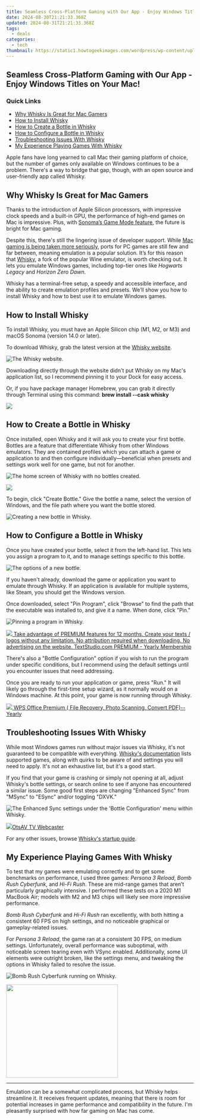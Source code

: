 ```yaml
---
title: Seamless Cross-Platform Gaming with Our App - Enjoy Windows Titles on Your Mac!
date: 2024-08-30T21:21:33.368Z
updated: 2024-08-31T21:21:33.368Z
tags:
  - deals
categories:
  - tech
thumbnail: https://static1.howtogeekimages.com/wordpress/wp-content/uploads/2024/04/an-imac-running-a-game-with-an-xbox-controller-on-the-left-and-the-whisky-app-logo-in-the-center-of-the-screen.jpg
---
```


## Seamless Cross-Platform Gaming with Our App - Enjoy Windows Titles on Your Mac!

### Quick Links

* [Why Whisky Is Great for Mac Gamers](https://extra-resources.techidaily.com/the-ultimate-step-by-step-for-adding-a-link-in-your-tiktok-bios/)
* [How to Install Whisky](https://instagram-videos.techidaily.com/updated-in-2024-discover-10-leading-online-video-editors-android-pc/)
* [How to Create a Bottle in Whisky](https://screen-mirror.techidaily.com/how-can-vivo-x-fold-2mirror-share-to-pc-drfone-by-drfone-android/)
* [How to Configure a Bottle in Whisky](https://article-tips.techidaily.com/2024-approved-behind-the-brand-pewdiepies-financial-figures-unveiled/)
* [Troubleshooting Issues With Whisky](https://iphone-location.techidaily.com/a-full-review-for-itools-virtual-location-and-top-5-alternatives-for-apple-iphone-seipad-drfone-by-drfone-virtual-ios/)
* [My Experience Playing Games With Whisky](https://tiktok-clips.techidaily.com/2024-approved-ultimate-list-top-10-stand-out-tikfilters-for-creators/)

 Apple fans have long yearned to call Mac their gaming platform of choice, but the number of games only available on Windows continues to be a problem. There's a way to bridge that gap, though, with an open source and user-friendly app called Whisky.

##  Why Whisky Is Great for Mac Gamers

 Thanks to the introduction of Apple Silicon processors, with impressive clock speeds and a built-in GPU, the performance of high-end games on Mac is impressive. Plus, with [Sonoma’s Game Mode feature](https://android-location-track.techidaily.com/in-2024-top-5-tracking-apps-to-track-vivo-y17s-without-them-knowing-drfone-by-drfone-virtual-android/), the future is bright for Mac gaming.

 Despite this, there's still the lingering issue of developer support. While [Mac gaming is being taken more seriously](https://fox-helps.techidaily.com/best-asmr-microphones-with-amazing-performance-and-affordable-price-for-2024/), ports for PC games are still few and far between, meaning emulation is a popular solution. It’s for this reason that [Whisky](https://getwhisky.app/), a fork of the popular Wine emulator, is worth checking out. It lets you emulate Windows games, including top-tier ones like _Hogwarts Legacy_ and _Horizon Zero Dawn_.

 Whisky has a terminal-free setup, a speedy and accessible interface, and the ability to create emulation profiles and presets. We’ll show you how to install Whisky and how to best use it to emulate Windows games.

##  How to Install Whisky

 To install Whisky, you must have an Apple Silicon chip (M1, M2, or M3) and macOS Sonoma (version 14.0 or later).

 To download Whisky, grab the latest version at the [Whisky website](https://getwhisky.app/).

![The Whisky website.](https://static1.howtogeekimages.com/wordpress/wp-content/uploads/2024/04/screenshot-2024-04-05-at-6-00-26-am.png) 

 Downloading directly through the website didn't put Whisky on my Mac's application list, so I recommend pinning it to your Dock for easy access.

 Or, if you have package manager Homebrew, you can grab it directly through Terminal using this command: **brew install --cask whisky** 

<!-- affiliate ads begin -->
<a href="https://shop.manycam.com/order/checkout.php?PRODS=17729331&QTY=1&AFFILIATE=108875&CART=1"><img src="https://secure.avangate.com/images/merchant/8230bea7d54bcdf99cdfe85cb07313d5/mcaffbanner600x500.png" border="0"></a>
<!-- affiliate ads end -->
##  How to Create a Bottle in Whisky

 Once installed, open Whisky and it will ask you to create your first bottle. Bottles are a feature that differentiate Whisky from other Windows emulators. They are contained profiles which you can attach a game or application to and then configure individually—beneficial when presets and settings work well for one game, but not for another.

![The home screen of Whisky with no bottles created.](https://static1.howtogeekimages.com/wordpress/wp-content/uploads/2024/04/1-2.png) 

<!-- affiliate ads begin -->
<a href="https://shop.mondly.com/affiliate.php?ACCOUNT=ATISTUDI&AFFILIATE=108875&PATH=https%3A%2F%2Fwww.mondly.com%3FAFFILIATE%3D108875%26RESOURCE%3D%2BEducational%2B970x90%2B"><img src="https://secure.avangate.com/images/merchant/69c418c33ec2e1a4267fa9bb77fa1428/educational-970x90.gif" border="0"></a>
<!-- affiliate ads end -->
 To begin, click "Create Bottle." Give the bottle a name, select the version of Windows, and the file path where you want the bottle stored.

![Creating a new bottle in Whisky.](https://static1.howtogeekimages.com/wordpress/wp-content/uploads/2024/04/2-2.png) 

##  How to Configure a Bottle in Whisky

 Once you have created your bottle, select it from the left-hand list. This lets you assign a program to it, and to manage settings specific to this bottle.

![The options of a new bottle.](https://static1.howtogeekimages.com/wordpress/wp-content/uploads/2024/04/screenshot-2024-04-08-at-10-21-27-pm.png) 

 If you haven't already, download the game or application you want to emulate through Whisky. If an application is available for multiple systems, like Steam, you should get the Windows version.

 Once downloaded, select "Pin Program", click "Browse" to find the path that the executable was installed to, and give it a name. When done, click "Pin."

![Pinning a program in Whisky.](https://static1.howtogeekimages.com/wordpress/wp-content/uploads/2024/04/3.png) 

<!-- affiliate ads begin -->
<a href="https://secure.textstudio.com/order/checkout.php?PRODS=35633309&QTY=1&AFFILIATE=108875&CART=1"> <img src="https://secure.avangate.com/images/merchant/d6eb8222c9718486bdabce8b897380f7/products/3_premium-icon.png" border="0"> Take advantage of PREMIUM features for 12 months. 
Create your texts / logos without any limitation. 
No attribution required when downloading. 
No advertising on the website. 
 TextStudio.com  PREMIUM - Yearly Membership</a>
<!-- affiliate ads end -->
 There's also a "Bottle Configuration" option if you wish to run the program under specific conditions, but I recommend using the default settings until you encounter issues that need addressing.

 Once you are ready to run your application or game, press "Run." It will likely go through the first-time setup wizard, as it normally would on a Windows machine. At this point, your game is now running through Whisky.

<!-- affiliate ads begin -->
<a href="https://secure.2checkout.com/order/checkout.php?PRODS=38729081&QTY=1&AFFILIATE=108875&CART=1"><img src="https://website-prod.cache.wpscdn.com/img/wps-office-pdf-editor-1x.890dbda.png" border="0">
WPS Office Premium ( File Recovery, Photo Scanning, Convert PDF)--Yearly</a>
<!-- affiliate ads end -->
##  Troubleshooting Issues With Whisky

 While most Windows games run without major issues via Whisky, it's not guaranteed to be compatible with everything. [Whisky's documentation](https://docs.getwhisky.app/game-support/index.html) lists supported games, along with quirks to be aware of and settings you will need to apply. It's not an exhaustive list, but it's a good start.

 If you find that your game is crashing or simply not opening at all, adjust Whisky's bottle settings, or search online to see if anyone has encountered a similar issue. Some good first steps are changing "Enhanced Sync" from "MSync" to "ESync" and/or toggling "DXVK."

![The Enhanced Sync settings under the 'Bottle Configuration' menu within Whisky.](https://static1.howtogeekimages.com/wordpress/wp-content/uploads/2024/04/5-4.png) 

<!-- affiliate ads begin -->
<a href="https://otszone.ots7.com/order/checkout.php?PRODS=4713324&QTY=1&AFFILIATE=108875&CART=1"><img src="https://green.ots7.com/screenshots/OtsAV/OtsAVTV1.90-300x188.jpg" border="0">OtsAV TV Webcaster</a>
<!-- affiliate ads end -->
 For any other issues, browse [Whisky's startup guide](https://docs.getwhisky.app/guide.html).

##  My Experience Playing Games With Whisky

 To test that my games were emulating correctly and to get some benchmarks on performance, I used three games: _Persona 3 Reload_, _Bomb Rush Cyberfunk_, and _Hi-Fi Rush_. These are mid-range games that aren’t particularly graphically intensive. I performed these tests on a 2020 M1 MacBook Air; models with M2 and M3 chips will likely see more impressive performance.

_Bomb Rush Cyberfunk_ and _Hi-Fi Rush_ ran excellently, with both hitting a consistent 60 FPS on high settings, and no noticeable graphical or gameplay-related issues.

 For _Persona 3 Reload_, the game ran at a consistent 30 FPS, on medium settings. Unfortunately, overall performance was suboptimal, with noticeable screen tearing even with VSync enabled. Additionally, some UI elements were outright broken, like the settings menu, and tweaking the options in Whisky failed to resolve the issue.

![Bomb Rush Cyberfunk running on Whisky.](https://static1.howtogeekimages.com/wordpress/wp-content/uploads/2024/04/screenshot-2024-04-12-at-12-05-36-am.png) 

<!-- affiliate ads begin -->
<a href="https://caperobbin.sjv.io/c/5597632/2006118/18460" target="_top" id="2006118"><img src="//a.impactradius-go.com/display-ad/18460-2006118" border="0" alt="" width="300" height="250"/></a><img height="0" width="0" src="https://imp.pxf.io/i/5597632/2006118/18460" style="position:absolute;visibility:hidden;" border="0" />
<!-- affiliate ads end -->
---

 Emulation can be a somewhat complicated process, but Whisky helps streamline it. It receives frequent updates, meaning that there is room for potential increases in game performance and compatibility in the future. I'm pleasantly surprised with how far gaming on Mac has come.

<ins class="adsbygoogle"
     style="display:block"
     data-ad-format="autorelaxed"
     data-ad-client="ca-pub-7571918770474297"
     data-ad-slot="1223367746"></ins>



<ins class="adsbygoogle"
     style="display:block"
     data-ad-client="ca-pub-7571918770474297"
     data-ad-slot="8358498916"
     data-ad-format="auto"
     data-full-width-responsive="true"></ins>


